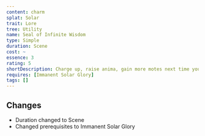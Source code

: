 ```yaml
---
content: charm
splat: Solar
trait: Lore
tree: Utility
name: Seal of Infinite Wisdom
type: Simple
duration: Scene
cost: ~
essence: 3
rating: 5
shortDescription: Charge up, raise anima, gain more motes next time you roll lore.
requires: [Immanent Solar Glory]
tags: []
---
```


## Changes

* Duration changed to Scene
* Changed prerequisites to Immanent Solar Glory
